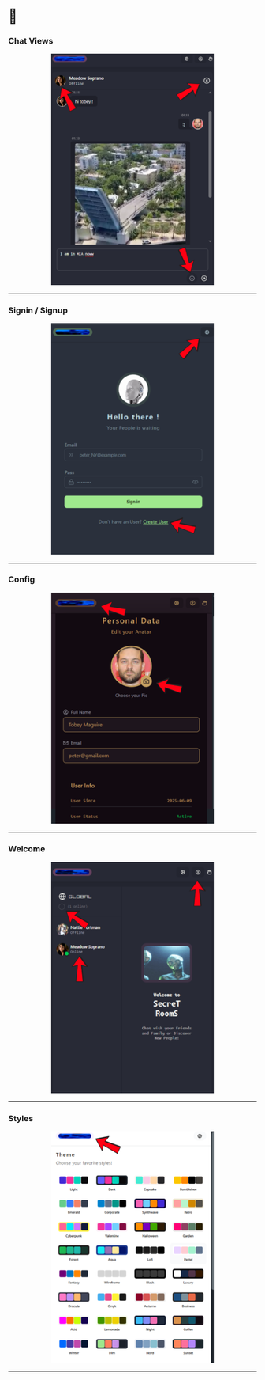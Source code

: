 # 📱

### Chat Views

<div align="center">
  <img src="./client/public/chatbox.png" alt="chat" width="330" />
</div>

---

### Signin / Signup

<div align="center">
  <img src="./client/public/auth.png" alt="auth" width="330" />
</div>

---

### Config

<div align="center">
  <img src="./client/public/config.png" alt="config" width="330" />
</div>

---

### Welcome

<div align="center">
  <img src="./client/public/welcome.png" alt="welcome" width="330" />
</div>

---

### Styles

<div align="center">
  <img src="./client/public/styles.png" alt="styles" width="330" />
</div>

---

